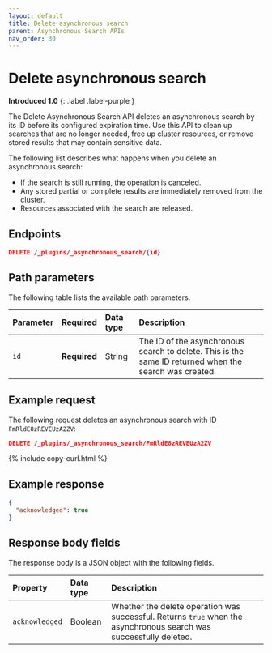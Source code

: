 ```yaml
---
layout: default
title: Delete asynchronous search
parent: Asynchronous Search APIs
nav_order: 30
---
```


# Delete asynchronous search
**Introduced 1.0**
{: .label .label-purple }

The Delete Asynchronous Search API deletes an asynchronous search by its ID before its configured expiration time. Use this API to clean up searches that are no longer needed, free up cluster resources, or remove stored results that may contain sensitive data.

The following list describes what happens when you delete an asynchronous search:

- If the search is still running, the operation is canceled.
- Any stored partial or complete results are immediately removed from the cluster.
- Resources associated with the search are released.

<!-- spec_insert_start
api: asynchronous_search.delete
component: endpoints
-->
## Endpoints
```json
DELETE /_plugins/_asynchronous_search/{id}
```
<!-- spec_insert_end -->

## Path parameters

The following table lists the available path parameters.

| Parameter | Required | Data type | Description |
| :--- | :--- | :--- | :--- |
| `id` | **Required** | String | The ID of the asynchronous search to delete. This is the same ID returned when the search was created. |

## Example request

The following request deletes an asynchronous search with ID `FmRldE8zREVEUzA2ZV`:

```json
DELETE /_plugins/_asynchronous_search/FmRldE8zREVEUzA2ZV
```
{% include copy-curl.html %}

## Example response

```json
{
  "acknowledged": true
}
```

## Response body fields

The response body is a JSON object with the following fields.

| Property | Data type | Description |
| :--- | :--- | :--- |
| `acknowledged` | Boolean | Whether the delete operation was successful. Returns `true` when the asynchronous search was successfully deleted. |